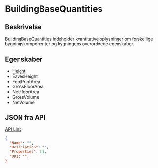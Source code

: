 # BuildingBaseQuantities

## Beskrivelse

BuildingBaseQuantities indeholder kvantitative oplysninger om forskellige bygningskomponenter og bygningens overordnede egenskaber.

## Egenskaber

- [Height](../Properties/Form/Height.md)
- EavesHeight
- FootPrintArea
- GrossFloorArea
- NetFloorArea
- GrossVolume
- NetVolume

## JSON fra API

[API Link](http://vna-api-dev.azurewebsites.net/DataDictionary/getSpatialTemplate?Name=Building)

```json
{
  "Name": "",
  "Description": "",
  "Properties": [],
  "URI: "",
}
```
